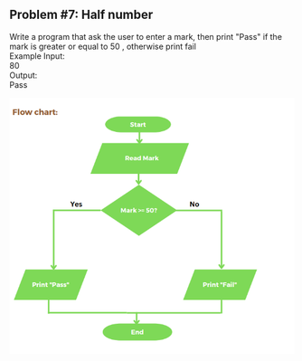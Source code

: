 ## Problem #7: Half number

Write a program that ask the user to enter a mark, then print "Pass" if the mark
is greater or equal to 50 , otherwise print fail
<br>Example Input:
<br>80
<br>Output:
<br>Pass

<img src = "p8-flow-chart.PNG" alt = "problem #8 flow chart">
